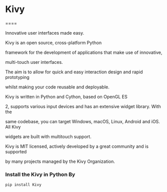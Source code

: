  # Kivy

====


Innovative user interfaces made easy.

Kivy is an open source, cross-platform Python

framework for the development of applications that make use of innovative,

multi-touch user interfaces.

The aim is to allow for quick and easy interaction design and rapid prototyping

whilst making your code reusable and deployable.

Kivy is written in Python and Cython, based on OpenGL ES

2, supports various input devices and has an extensive widget library. With the

same codebase, you can target Windows, macOS, Linux, Android and iOS. All Kivy

widgets are built with multitouch support.

Kivy is MIT licensed, actively developed by a great community and is supported

by many projects managed by the Kivy Organization.

### Install the Kivy in Python By

` pip install Kivy `
